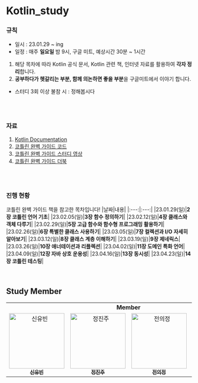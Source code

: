 # Kotlin_study

### 규칙
- 일시 : 23.01.29 ~ ing 
- 일정 : 매주 **일요일** 밤 9시, 구글 미트, 예상시간 30분 ~ 1시간  
1. 해당 목차에 따라 Kotlin 공식 문서, Kotlin 관련 책, 인터넷 자료를 활용하여 **각자 정리**합니다.
2. **공부하다가 헷갈리는 부분, 함께 의논하면 좋을 부분**을 구글미트에서 이야기 합니다.  
- 스터디 3회 이상 불참 시 : 정해봅시다 

<br>
<br>

### 자료 
1. [Kotlin Documentation](https://kotlinlang.org/docs/home.html)
2. [코틀린 완벽 가이드 코드](https://github.com/gilbutITbook/080250)
3. [코틀린 완벽 가이드 스터디 영상](https://youtu.be/tp-C6TtVjVA)
4. [코틀린 완벽 가이드 더북](https://thebook.io/080250/)

<br>
<br>

### 진행 현황
코틀린 완벽 가이드 책을 참고한 목차입니다! 
|날짜|내용|
|:---:|:---:|
|23.01.29(일)|**2장 코틀린 언어 기초**|
|23.02.05(일)|**3장 함수 정의하기**|
|23.02.12(일)|**4장 클래스와 객체 다루기**|
|23.02.29(일)|**5장 고급 함수와 함수형 프로그래밍 활용하기**|
|23.02.26(일)|**6장 특별한 클래스 사용하기**|
|23.03.05(일)|**7장 컬렉션과 I/O 자세히 알아보기**|
|23.03.12(일)|**8장 클래스 계층 이해하기**|
|23.03.19(일)|**9장 제네릭스**|
|23.03.26(일)|**10장 애너테이션과 리플렉션**|
|23.04.02(일)|**11장 도메인 특화 언어**|
|23.04.09(일)|**12장 자바 상호 운용성**|
|23.04.16(일)|**13장 동시성**|
|23.04.23(일)|**14장 코틀린 테스팅**|

<br>

## Study Member 
<table algin="center">
   <tr>
      <td colspan="4" align="center"><strong>Member</strong></td>
   </tr>
  <tr>
     <td align="center">
        <a href="https://github.com/yubin0727"><img src="https://avatars.githubusercontent.com/u/101437398?v=4" width="150px" alt="신유빈"/><br /><sub><b>신유빈</b></sub></a>
     </td>
    <td align="center">
    <a href="https://github.com/Ness731"><img src="https://avatars.githubusercontent.com/u/103942182?v=4" width="150px;" alt="정진주"/><br /><sub><b>정진주</b></sub></a><br />
    </td>
     <td align="center">
        <a href="https://github.com/juijeong8324"><img src="https://avatars.githubusercontent.com/u/63052097?v=4" width="150px" alt="전의정"/><br /><sub><b>전의정</b></sub></a>
     </td>
     <td align="center">
        <a href="https://github.com/Jisu0528"><img src="https://avatars.githubusercontent.com/u/71203375?v=4" width="150px" alt="한지수"/><br /><sub><b>한지수</b></sub></a>
  <tr>
</table> 
